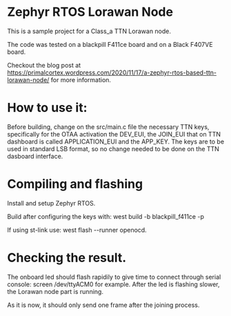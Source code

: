 # Zephyr RTOS Lorawan Node

This is a sample project for a Class_a TTN Lorawan node.

The code was tested on a blackpill F411ce board and on a Black F407VE board.

Checkout the blog post at https://primalcortex.wordpress.com/2020/11/17/a-zephyr-rtos-based-ttn-lorawan-node/ for more information.

# How to use it:

Before building, change on the src/main.c file the necessary TTN keys, specifically for the OTAA activation the DEV_EUI, the JOIN_EUI that on TTN dashboard is called APPLICATION_EUI and the APP_KEY. The keys are to be used in standard LSB format, so no change needed to be done on the TTN dasboard interface.

# Compiling and flashing

Install and setup Zephyr RTOS.

Build after configuring the keys with:  west build -b blackpill_f411ce -p

If using st-link use: west flash --runner openocd.

# Checking the result.

The onboard led should flash rapidily to give time to connect through serial console: screen /dev/ttyACM0 for example.
After the led is flashing slower, the Lorawan node part is running.

As it is now, it should only send one frame after the joining process.

